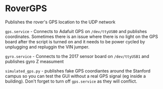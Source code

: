 # RoverGPS
Publishes the rover's GPS location to the UDP network

`gps.service` - Connects to Adafuit GPS on `/dev/ttyUSB0` and publishes coordinates. Sometimes there is an issue where there is no light on the GPS board after the script is turned on and it needs to be power cycled by unplugging and repluggin the VIN jumper.

`gyro.service` - Connects to the 2017 sensor board on `/dev/ttyUSB1` and publishes gyro Z measument

`simulated_gps.py` - publishes fake GPS coordiantes around the Stanford campus so you can test the GUI without a real GPS signal (eg inside a building). Don't forget to turn off `gps.service` as they will conflict.
 